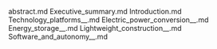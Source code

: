 abstract.md
Executive_summary.md
Introduction.md
Technology_platforms__.md
Electric_power_conversion__.md
Energy_storage__.md
Lightweight_construction__.md
Software_and_autonomy__.md